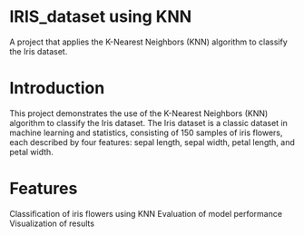 # IRIS_dataset using KNN
 A project that applies the K-Nearest Neighbors (KNN) algorithm to classify the Iris dataset.

# Introduction
This project demonstrates the use of the K-Nearest Neighbors (KNN) algorithm to classify the Iris dataset. The Iris dataset is a classic dataset in machine learning and statistics, consisting of 150 samples of iris flowers, each described by four features: sepal length, sepal width, petal length, and petal width. 

# Features
Classification of iris flowers using KNN
Evaluation of model performance
Visualization of results
